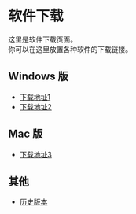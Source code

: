 # 软件下载

这里是软件下载页面。  
你可以在这里放置各种软件的下载链接。

## Windows 版

- [下载地址1](#)
- [下载地址2](#)

## Mac 版

- [下载地址3](#)

## 其他

- [历史版本](#)
